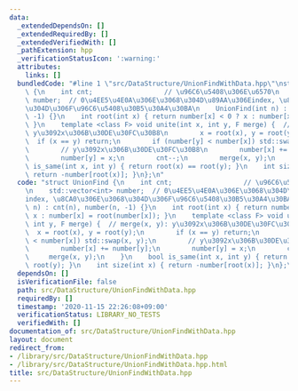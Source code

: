 ```yaml
---
data:
  _extendedDependsOn: []
  _extendedRequiredBy: []
  _extendedVerifiedWith: []
  _pathExtension: hpp
  _verificationStatusIcon: ':warning:'
  attributes:
    links: []
  bundledCode: "#line 1 \"src/DataStructure/UnionFindWithData.hpp\"\nstruct UnionFind\
    \ {\n    int cnt;                  // \u96C6\u5408\u306E\u6570\n    std::vector<int>\
    \ number;  // 0\u4EE5\u4E0A\u306E\u3068\u304D\u89AA\u306Eindex, \u8CA0\u306E\u3068\
    \u304D\u306F\u96C6\u5408\u30B5\u30A4\u30BA\n    UnionFind(int n) : cnt(n), number(n,\
    \ -1) {}\n    int root(int x) { return number[x] < 0 ? x : number[x] = root(number[x]);\
    \ }\n    template <class F> void unite(int x, int y, F merge) {  // merge(x, y):\
    \ y\u3092x\u306B\u30DE\u30FC\u30B8\n        x = root(x), y = root(y);\n      \
    \  if (x == y) return;\n        if (number[y] < number[x]) std::swap(x, y);\n\
    \        // y\u3092x\u306B\u30DE\u30FC\u30B8\n        number[x] += number[y];\n\
    \        number[y] = x;\n        cnt--;\n        merge(x, y);\n    }\n    bool\
    \ is_same(int x, int y) { return root(x) == root(y); }\n    int size(int x) {\
    \ return -number[root(x)]; }\n};\n"
  code: "struct UnionFind {\n    int cnt;                  // \u96C6\u5408\u306E\u6570\
    \n    std::vector<int> number;  // 0\u4EE5\u4E0A\u306E\u3068\u304D\u89AA\u306E\
    index, \u8CA0\u306E\u3068\u304D\u306F\u96C6\u5408\u30B5\u30A4\u30BA\n    UnionFind(int\
    \ n) : cnt(n), number(n, -1) {}\n    int root(int x) { return number[x] < 0 ?\
    \ x : number[x] = root(number[x]); }\n    template <class F> void unite(int x,\
    \ int y, F merge) {  // merge(x, y): y\u3092x\u306B\u30DE\u30FC\u30B8\n      \
    \  x = root(x), y = root(y);\n        if (x == y) return;\n        if (number[y]\
    \ < number[x]) std::swap(x, y);\n        // y\u3092x\u306B\u30DE\u30FC\u30B8\n\
    \        number[x] += number[y];\n        number[y] = x;\n        cnt--;\n   \
    \     merge(x, y);\n    }\n    bool is_same(int x, int y) { return root(x) ==\
    \ root(y); }\n    int size(int x) { return -number[root(x)]; }\n};\n"
  dependsOn: []
  isVerificationFile: false
  path: src/DataStructure/UnionFindWithData.hpp
  requiredBy: []
  timestamp: '2020-11-15 22:26:08+09:00'
  verificationStatus: LIBRARY_NO_TESTS
  verifiedWith: []
documentation_of: src/DataStructure/UnionFindWithData.hpp
layout: document
redirect_from:
- /library/src/DataStructure/UnionFindWithData.hpp
- /library/src/DataStructure/UnionFindWithData.hpp.html
title: src/DataStructure/UnionFindWithData.hpp
---
```


